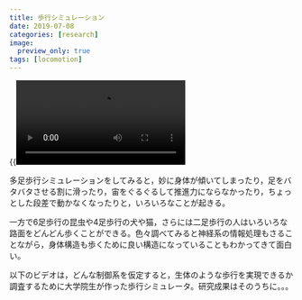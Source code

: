 ```yaml
---
title: 歩行シミュレーション
date: 2019-07-08
categories: [research]
image:
  preview_only: true
tags: [locomotion]
---
```


{{<video src="tripod.mp4" controls="yes">}}

多足歩行シミュレーションをしてみると，妙に身体が傾いてしまったり，足をバタバタさせる割に滑ったり，宙をぐるぐるして推進力にならなかったり，ちょっとした段差で動かなくなったりと，いろいろなことが起きる。

<!--more-->

一方で6足歩行の昆虫や4足歩行の犬や猫，さらには二足歩行の人はいろいろな路面をどんどん歩くことができる。色々調べてみると神経系の情報処理もさることながら，身体構造も歩くために良い構造になっていることもわかってきて面白い。

以下のビデオは，どんな制御系を仮定すると，生体のような歩行を実現できるか調査するために大学院生が作った歩行シミュレータ。研究成果はそのうちに。。。

